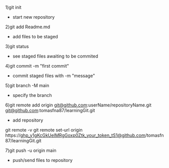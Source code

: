1)git init
- start new repository

2)git add Readme.md 
- add files to be staged

3)git status 
- see staged files awaiting to be commited

4)git commit -m "first commit" 
- commit staged files with -m "message"

5)git branch -M main
- specify the branch

6)git remote add origin git@github.com:userName/repositoryName.git
                        git@github.com:tomasfna87/learningGit.git
- add repository

git remote -v
git remote set-url origin https://ghp_y1gKcGkUeIMRgGoxp0Ztk_your_token_tS1@github.com/tomasfn87/learningGit.git

7)git push -u origin main
- push/send files to repository
